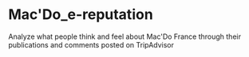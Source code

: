# Mac'Do_e-reputation
Analyze what people think and feel about Mac'Do France through their publications and comments posted on TripAdvisor

